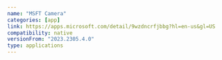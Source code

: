 ```yaml
---
name: "MSFT Camera"
categories: [app]
link: https://apps.microsoft.com/detail/9wzdncrfjbbg?hl=en-us&gl=US
compatibility: native
versionFrom: "2023.2305.4.0"
type: applications
---
```


